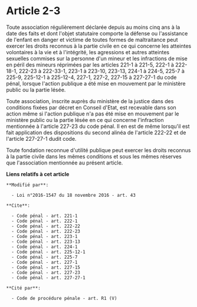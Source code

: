 # Article 2-3

Toute association régulièrement déclarée depuis au moins cinq ans à la date des faits et dont l'objet statutaire comporte la
défense ou l'assistance de l'enfant en danger et victime de toutes formes de maltraitance peut exercer les droits reconnus à
la partie civile en ce qui concerne les atteintes volontaires à la vie et à l'intégrité, les agressions et autres atteintes
sexuelles commises sur la personne d'un mineur et les infractions de mise en péril des mineurs réprimées par les articles
221-1 à 221-5, 222-1 à 222-18-1, 222-23 à 222-33-1, 223-1 à 223-10, 223-13, 224-1 à 224-5, 225-7 à 225-9, 225-12-1 à
225-12-4,
227-1, 227-2, 227-15 à 227-27-1 du code pénal, lorsque l'action publique a été mise en mouvement par le ministère public ou
la partie lésée. 

Toute association, inscrite auprès du ministère de la justice dans des conditions fixées par décret en Conseil d'Etat, est
recevable dans son action même si l'action publique n'a pas été mise en mouvement par le ministère public ou la partie lésée
en ce qui concerne l'infraction mentionnée à l'article 227-23 du code pénal. Il en est de même lorsqu'il est fait application
des dispositions du second alinéa de l'article 222-22 et de l'article 227-27-1 dudit code.

Toute fondation reconnue d'utilité publique peut exercer les droits reconnus à la partie civile dans les mêmes conditions et
sous les mêmes réserves que l'association mentionnée au présent article.

**Liens relatifs à cet article**

	**Modifié par**:

	  - Loi n°2016-1547 du 18 novembre 2016 - art. 43

	**Cite**:

	  - Code pénal - art. 221-1
	  - Code pénal - art. 222-1
	  - Code pénal - art. 222-22
	  - Code pénal - art. 222-23
	  - Code pénal - art. 223-1
	  - Code pénal - art. 223-13
	  - Code pénal - art. 224-1
	  - Code pénal - art. 225-12-1
	  - Code pénal - art. 225-7
	  - Code pénal - art. 227-1
	  - Code pénal - art. 227-15
	  - Code pénal - art. 227-23
	  - Code pénal - art. 227-27-1

	**Cité par**:

	  - Code de procédure pénale - art. R1 (V)
